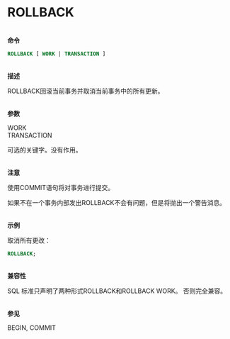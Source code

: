 # ROLLBACK
<br/>**命令**
```SQL
ROLLBACK [ WORK | TRANSACTION ]
```
<br/>**描述**

ROLLBACK回滚当前事务并取消当前事务中的所有更新。

<br/>**参数**

WORK<br/>
TRANSACTION

可选的关键字。没有作用。

<br/>**注意**

使用COMMIT语句将对事务进行提交。

如果不在一个事务内部发出ROLLBACK不会有问题，但是将抛出一个警告消息。

<br/>**示例**

取消所有更改：
```SQL
ROLLBACK;
```
<br/>**兼容性**

SQL 标准只声明了两种形式ROLLBACK和ROLLBACK WORK。 否则完全兼容。

<br/>**参见**

BEGIN, COMMIT<!--, ROLLBACK TO SAVEPOINT-->
